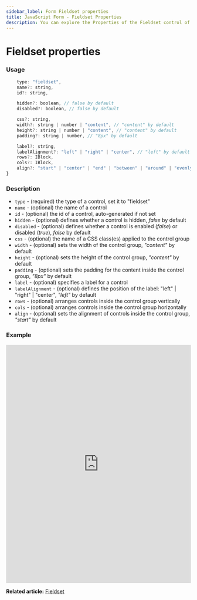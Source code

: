 ```yaml
---
sidebar_label: Form Fieldset properties
title: JavaScript Form - Fieldset Properties 
description: You can explore the Properties of the Fieldset control of Form in the documentation of the DHTMLX JavaScript UI library. Browse developer guides and API reference, try out code examples and live demos, and download a free 30-day evaluation version of DHTMLX Suite.
---
```


# Fieldset properties

### Usage

```javascript
    type: "fieldset",
    name?: string,
    id?: string,

    hidden?: boolean, // false by default
    disabled?: boolean, // false by default

    css?: string,
    width?: string | number | "content", // "content" by default
    height?: string | number | "content", // "content" by default
    padding?: string | number, // "8px" by default

    label?: string,
    labelAlignment?: "left" | "right" | "center", // "left" by default
    rows?: IBlock,
    cols?: IBlock,
    align?: "start" | "center" | "end" | "between" | "around" | "evenly" // "start" by default
}
```

### Description

- `type` - (required) the type of a control, set it to "fieldset"
- `name` - (optional) the name of a control
- `id` - (optional) the id of a control, auto-generated if not set
- `hidden` - (optional) defines whether a control is hidden, *false* by default
- `disabled` - (optional) defines whether a control is enabled (*false*) or disabled (*true*), *false* by default
- `css` - (optional) the name of a CSS class(es) applied to the control group
- `width` - (optional) sets the width of the control group, *"content"* by default
- `height` - (optional) sets the height of the control group, *"content"* by default  
- `padding` - (optional) sets the padding for the content inside the control group, *"8px"* by default
- `label` - (optional) specifies a label for a control
- `labelAlignment` - (optional) defines the position of the label: "left" | "right" | "center", *"left"* by default
- `rows` - (optional) arranges controls inside the control group vertically
- `cols` - (optional) arranges controls inside the control group horizontally
- `align` - (optional) sets the alignment of controls inside the control group, *"start"* by default

### Example

<iframe src="https://snippet.dhtmlx.com/lo6g167p?mode=js" frameborder="0" class="snippet_iframe" width="100%" height="650"></iframe>

**Related article:** [Fieldset](form/fieldset.md)
